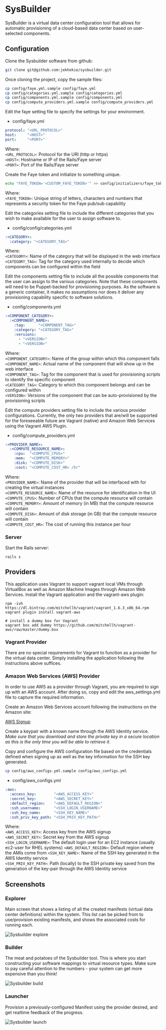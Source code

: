 # SysBuilder

SysBuilder is a virtual data center configuration tool that allows for automatic
provisioning of a cloud-based data center based on user-selected components.

## Configuration

Clone the Sysbuilder software from github:

```bash
git clone git@github.com:jekhokie/sysbuilder.git
```

Once cloning the project, copy the sample files:

```bash
cp config/faye.yml.sample config/faye.yml
cp config/categories.yml.sample config/categories.yml
cp config/components.yml.sample config/components.yml
cp config/compute_providers.yml.sample config/compute_providers.yml
```

Edit the faye setting file to specify the settings for your environment.

* config/faye.yml

```yml
protocol: "<URL_PROTOCOL>"
host:     "<HOST>"
port:     "<PORT>"
```

Where:<br/>
`<URL_PROTOCOL>`: Protocol for the URI (http or https)<br/>
`<HOST>`: Hostname or IP of the Rails/Faye server<br/>
`<PORT>`: Port of the Rails/Faye server

Create the Faye token and initialize to something unique.

```bash
echo "FAYE_TOKEN='<CUSTOM_FAYE_TOKEN>'" >> config/initializers/faye_token.rb
```

Where:<br/>
`<FAYE_TOKEN>`: Unique string of letters, characters and numbers that represents a security token for the Faye pub/sub capability

Edit the categories setting file to include the different categories that you wish to make available for the user to assign software to.

* config/config/categories.yml

```yml
:<CATEGORY>:
  :category: "<CATEGORY_TAG>"
```

Where:<br/>
`<CATEGORY>`: Name of the category that will be displayed in the web interface<br/>
`<CATEGORY_TAG>`: Tag for the category used internally to decide which components can
be configured within the <CATEGORY> field

Edit the components setting file to include all the possible components that the user can assign to the various categories. Note that these components will need to be Puppet-backed for provisioning purposes. As the software is a generic container, it makes no assumptions nor does it deliver any provisioning capability specific to software solutions.

* config/components.yml

```yml
:<COMPONENT_CATEGORY>:
  :<COMPONENT_NAME>:
    :tag:      "<COMPONENT_TAG>"
    :category: "<CATEGORY_TAG>"
    :versions:
      - "<VERSION>"
      - "<VERSION>"
```

Where:<br/>
`<COMPONENT_CATEGORY>`: Name of the group within which this component falls<br/>
`<COMPONENT_NAME>`: Actual name of the component that will show up in the web interface<br/>
`<COMPONENT_TAG>`: Tag for the component that is used for provisioning scripts to identify the specific component<br/>
`<CATEGORY_TAG>`: Category to which this component belongs and can be configured within<br/>
`<VERSION>`: Versions of the component that can be auto-provisioned by the provisioning scripts

Edit the compute providers setting file to include the various provider configurations. Currently, the only two providers that are/will be supported for the foreseeable future are Vagrant (native) and Amazon Web Services using the Vagrant AWS Plugin.

* config/compute_providers.yml

```yml
:<PROVIDER_NAME>:
  :<COMPUTE_RESOURCE_NAME>:
    :cpu:  "<COMPUTE_CPUS>"
    :mem:  "<COMPUTE_MEMORY>"
    :disk: "<COMPUTE_DISK>"
    :cost: "<COMPUTE_COST_HR> /hr"
```

Where:<br/>
`<PROVIDER_NAME>`: Name of the provider that will be interfaced with for creating the virtual instances<br/>
`<COMPUTE_RESOURCE_NAME>`: Name of the resource for identification in the UI<br/>
`<COMPUTE_CPUS>`: Number of CPUs that the compute resource will contain<br/>
`<COMPUTE_MEMORY>`: Amount of memory (in MB) that the compute resource will contain<br/>
`<COMPUTE_DISK>`: Amount of disk storage (in GB) that the compute resource will contain<br/>
`<COMPUTE_COST_HR>`: The cost of running this instance per hour

### Server

Start the Rails server:

```
rails s
```

## Providers

This application uses Vagrant to support vagrant local VMs through VirtualBox as well as Amazon Machine Images through Amazon Web Services. Install the Vagrant application and the vagrant-aws plugin:

```
rpm -ivh https://dl.bintray.com/mitchellh/vagrant/vagrant_1.6.3_x86_64.rpm
vagrant plugin install vagrant-aws

# install a dummy box for Vagrant
vagrant box add dummy https://github.com/mitchellh/vagrant-aws/raw/master/dummy.box
```

### Vagrant Provider

There are no special requirements for Vagrant to function as a provider for the virtual data center. Simply installing the application following the instructions above suffices.

### Amazon Web Services (AWS) Provider

In order to use AWS as a provider through Vagrant, you are required to sign up with an AWS account. After doing so, copy and edit the aws_settings.yml file to capture the required information.

Create an Amazon Web Services account following the instructions on the Amazon site:

[AWS Signup](http://aws.amazon.com/free/ "Amazon Web Services")

Create a keypair with a known name through the AWS Identity service. *Make sure that you download and store the private key in a secure location as this is the only time you will be able to retrieve it*.

Copy and configure the AWS configuration file based on the credentials defined when signing up as well as the key information for the SSH key generated.

```bash
cp config/aws_configs.yml.sample config/aws_configs.yml
```

* config/aws_configs.yml

```yml
:aws:
  :access_key:        "<AWS_ACCESS_KEY>"
  :secret_key:        "<AWS_SECRET_KEY>"
  :default_region:    "<AWS_DEFAULT_REGION>"
  :ssh_username:      "<SSH_LOGIN_USERNAME>"
  :ssh_key_name:      "<SSH_KEY_NAME>"
  :ssh_priv_key_path: "<SSH_PRIV_KEY_PATH>"
```

Where:<br/>
`<AWS_ACCESS_KEY>`: Access key from the AWS signup<br/>
`<AWS_SECRET_KEY>`: Secret key from the AWS signup<br/>
`<SSH_LOGIN_USERNAME>`: The default login user for an EC2 instance (usually ec2-user for RHEL systems)
`<AWS_DEFAULT_REGION>`: Default region where the AMIs come from
`<SSH_KEY_NAME>`: Name of the SSH key generated in the AWS Identity service<br/>
`<SSH_PRIV_KEY_PATH>`: Path (locally) to the SSH private key saved from the generation of the key-pair through the AWS Identity service

## Screenshots

### Explorer

Main screen that shows a listing of all the created manifests (virtual data center definitions) within the system. This list can be picked from to use/provision existing manifests, and shows the associated costs for running each.

![Sysbuilder explore](img/explore.png "Manifest Explorer")

### Builder

The meat and potatoes of the Sysbuilder tool. This is where you start constructing your software mappings to virtual resource types. Make sure to pay careful attention to the numbers - your system can get more expensive than you think!

![Sysbuilder build](img/build.png "Manifest Builder")

### Launcher

Provision a previously-configured Manifest using the provider desired, and get realtime feedback of the progress.

![Sysbuilder launch](img/launch.png "Manifest Launcher")
